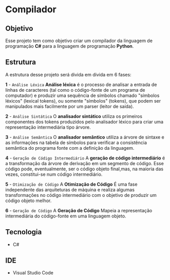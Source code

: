 # Compilador

## Objetivo
Esse projeto tem como objetivo criar um compilador da linguagem de programação **C#** para a linguagem de programação **Python**.

## Estrutura
A estrutura desse projeto será divida em divida em 6 fases:

**1** - `Análise Léxica` **Análise léxica** é o processo de analisar a entrada de linhas de caracteres (tal como o código-fonte de um programa de computador) e produzir uma sequência de símbolos chamado "símbolos léxicos" (lexical tokens), ou somente "símbolos" (tokens), que podem ser manipulados mais facilmente por um parser (leitor de saída).

**2** -  `Análise Sintática` O **analisador sintático** utiliza os primeiros componentes dos tokens produzidos pelo analisador léxico para criar uma representação intermediária tipo árvore.

**3** - `Análise Semântica` O **analisador semântico** utiliza a árvore de sintaxe e as informações na tabela de símbolos para verificar a consistência semântica do programa fonte com a definição da linguagem.

**4** - `Geração de Código Intermediário` A **geração de código intermediário** é a transformação da árvore de derivação em um segmento de código.
Esse código pode, eventualmente, ser o código objeto final,mas, na maioria das vezes, constitui-se num código intermediário.

**5** - `Otimização de Código` A **Otimização de Código** É uma fase independente das arquiteturas de máquina e realiza algumas transformações no
código intermediário com o objetivo de produzir um código objeto melhor.

**6** - `Geração de Código` A **Geração de Código** Mapeia a representação intermediária do código-fonte em uma linguagem objeto.

## Tecnologia
* C#

## IDE
* Visual Studio Code
